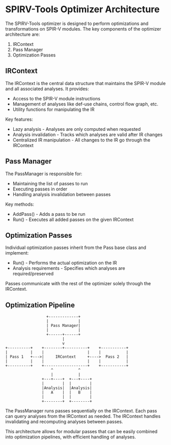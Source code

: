 # SPIRV-Tools Optimizer Architecture

The SPIRV-Tools optimizer is designed to perform optimizations and transformations on SPIR-V modules. The key components of the optimizer architecture are:

1. IRContext
2. Pass Manager 
3. Optimization Passes

## IRContext

The IRContext is the central data structure that maintains the SPIR-V module and all associated analyses. It provides:

- Access to the SPIR-V module instructions
- Management of analyses like def-use chains, control flow graph, etc.
- Utility functions for manipulating the IR

Key features:

- Lazy analysis - Analyses are only computed when requested
- Analysis invalidation - Tracks which analyses are valid after IR changes
- Centralized IR manipulation - All changes to the IR go through the IRContext

## Pass Manager

The PassManager is responsible for:

- Maintaining the list of passes to run
- Executing passes in order
- Handling analysis invalidation between passes

Key methods:

- AddPass() - Adds a pass to be run
- Run() - Executes all added passes on the given IRContext

## Optimization Passes 

Individual optimization passes inherit from the Pass base class and implement:

- Run() - Performs the actual optimization on the IR
- Analysis requirements - Specifies which analyses are required/preserved

Passes communicate with the rest of the optimizer solely through the IRContext.

## Optimization Pipeline

```
                  +-------------+
                  |             |
                  | Pass Manager|
                  |             | 
                  +------+------+
                         |
                         v
+----------+    +--------+----------+    +-----------+
|          |    |                   |    |           |
| Pass 1   +--->|     IRContext     +---->  Pass 2   |
|          |    |                   |    |           | 
+----------+    +-------------------+    +-----------+
                    ^           ^
                    |           |
                +---+----+  +---+----+
                |        |  |        |
                |Analysis|  |Analysis|
                |   A    |  |   B    |
                |        |  |        |
                +--------+  +--------+
```

The PassManager runs passes sequentially on the IRContext. Each pass can query analyses from the IRContext as needed. The IRContext handles invalidating and recomputing analyses between passes.

This architecture allows for modular passes that can be easily combined into optimization pipelines, with efficient handling of analyses.